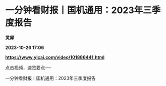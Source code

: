 # 一分钟看财报丨国机通用：2023年三季度报告
**灵犀**

**2023-10-26 17:06**

**https://www.yicai.com/video/101886441.html**

点击视频，速览要点──

一分钟看财报丨国机通用：2023年三季度报告